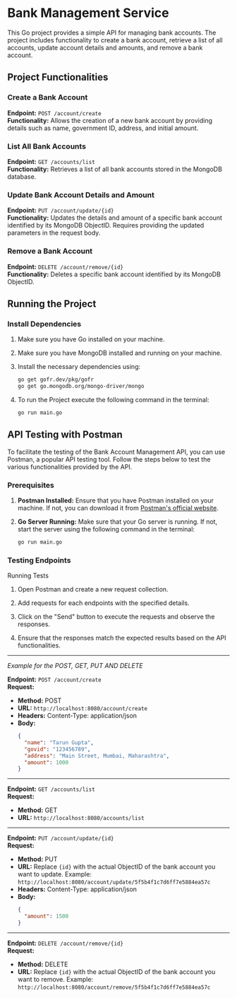 # Bank Management Service

This Go project provides a simple API for managing bank accounts. The project includes functionality to create a bank account, retrieve a list of all accounts, update account details and amounts, and remove a bank account.

## Project Functionalities

### Create a Bank Account

**Endpoint:** `POST /account/create`  
**Functionality:** Allows the creation of a new bank account by providing details such as name, government ID, address, and initial amount.

### List All Bank Accounts

**Endpoint:** `GET /accounts/list`  
**Functionality:** Retrieves a list of all bank accounts stored in the MongoDB database.

### Update Bank Account Details and Amount

**Endpoint:** `PUT /account/update/{id}`  
**Functionality:** Updates the details and amount of a specific bank account identified by its MongoDB ObjectID. Requires providing the updated parameters in the request body.

### Remove a Bank Account

**Endpoint:** `DELETE /account/remove/{id}`  
**Functionality:** Deletes a specific bank account identified by its MongoDB ObjectID.

## Running the Project

### Install Dependencies

1. Make sure you have Go installed on your machine.
2. Make sure you have MongoDB installed and running on your machine.
3. Install the necessary dependencies using:

   ```bash
   go get gofr.dev/pkg/gofr
   go get go.mongodb.org/mongo-driver/mongo
   ```
4. To run the Project execute the following command in the terminal:

   ```bash
   go run main.go


## API Testing with Postman

To facilitate the testing of the Bank Account Management API, you can use Postman, a popular API testing tool. Follow the steps below to test the various functionalities provided by the API.

### Prerequisites

1. **Postman Installed:**
   Ensure that you have Postman installed on your machine. If not, you can download it from [Postman's official website](https://www.postman.com/).

2. **Go Server Running:**
   Make sure that your Go server is running. If not, start the server using the following command in the terminal:

   ```bash
   go run main.go


### Testing Endpoints
Running Tests
1. Open Postman and create a new request collection.

2. Add requests for each endpoints with the specified details.

3. Click on the "Send" button to execute the requests and observe the responses.

4. Ensure that the responses match the expected results based on the API functionalities.
---
*Example for the POST, GET, PUT AND DELETE*

**Endpoint:** `POST /account/create`  
**Request:**
- **Method:** POST
- **URL:** `http://localhost:8080/account/create`
- **Headers:** Content-Type: application/json
- **Body:**
  ```json
  {
    "name": "Tarun Gupta",
    "govid": "123456789",
    "address": "Main Street, Mumbai, Maharashtra",
    "amount": 1000
  }

---

**Endpoint:** `GET /accounts/list`  
**Request:**
- **Method:** GET
- **URL:** `http://localhost:8080/accounts/list`

---

**Endpoint:** `PUT /account/update/{id}`  
**Request:**
- **Method:** PUT
- **URL:** Replace `{id}` with the actual ObjectID of the bank account you want to update.
  Example: `http://localhost:8080/account/update/5f5b4f1c7d6ff7e5884ea57c`
- **Headers:** Content-Type: application/json
- **Body:**
  ```json
  {
    "amount": 1500
  }

---

**Endpoint:** `DELETE /account/remove/{id}`  
**Request:**
- **Method:** DELETE
- **URL:** Replace `{id}` with the actual ObjectID of the bank account you want to remove.
  Example: `http://localhost:8080/account/remove/5f5b4f1c7d6ff7e5884ea57c`
